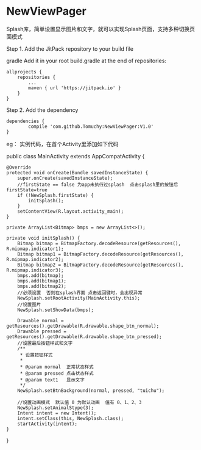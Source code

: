 # NewViewPager
Splash库，简单设置显示图片和文字，就可以实现Splash页面，支持多种切换页面模式

Step 1. Add the JitPack repository to your build file

gradle
Add it in your root build.gradle at the end of repositories:

	allprojects {
		repositories {
			...
			maven { url 'https://jitpack.io' }
		}
	}

Step 2. Add the dependency

	dependencies {
	        compile 'com.github.Tomuchy:NewViewPager:V1.0'
	}

eg：
实例代码，在首个Activity里添加如下代码


public class MainActivity extends AppCompatActivity {

    @Override
    protected void onCreate(Bundle savedInstanceState) {
        super.onCreate(savedInstanceState);
        //firstState == false 为app未执行过splash  点击splash里的按钮后  firstState=true
        if (!NewSplash.firstState) {
            initSplash();
        }
        setContentView(R.layout.activity_main);
    }

    private ArrayList<Bitmap> bmps = new ArrayList<>();

    private void initSplash() {
        Bitmap bitmap = BitmapFactory.decodeResource(getResources(), R.mipmap.indicator1);
        Bitmap bitmap1 = BitmapFactory.decodeResource(getResources(), R.mipmap.indicator2);
        Bitmap bitmap2 = BitmapFactory.decodeResource(getResources(), R.mipmap.indicator3);
        bmps.add(bitmap);
        bmps.add(bitmap1);
        bmps.add(bitmap2);
        //必须设置  否则在splash界面 点击返回键时，会出现异常
        NewSplash.setRootActivity(MainActivity.this);
        //设置图片
        NewSplash.setShowData(bmps);

        Drawable normal = getResources().getDrawable(R.drawable.shape_btn_normal);
        Drawable pressed = getResources().getDrawable(R.drawable.shape_btn_pressed);
        //设置最后按钮样式和文字
        /**
         * 设置按钮样式
         *
         * @param normal  正常状态样式
         * @param pressed 点击状态样式
         * @param text1   显示文字
         */
        NewSplash.setBtnBackground(normal, pressed, "tuichu");

        //设置动画模式  默认值 0 为默认动画  值有 0、1、2、3
        NewSplash.setAnimalStype(3);
        Intent intent = new Intent();
        intent.setClass(this, NewSplash.class);
        startActivity(intent);
    }

}
